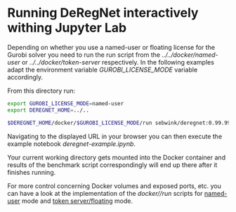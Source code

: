 # Running DeRegNet interactively withing Jupyter Lab

Depending on whether you use a named-user or floating license for the Gurobi solver
you need to run the run script from the *../../docker/named-user* or *../../docker/token-server*
respectively. In the following examples adapt the environment variable *GUROBI_LICENSE_MODE* variable
accordingly.

From this directory run:

```sh
export GUROBI_LICENSE_MODE=named-user
export DEREGNET_HOME=../..

$DEREGNET_HOME/docker/$GUROBI_LICENSE_MODE/run sebwink/deregnet:0.99.999 jupyter lab
```

Navigating to the displayed URL in your browser you can then execute the example notebook
*deregnet-example.ipynb*.

Your current working directory gets mounted into the Docker container and results of the benchmark 
script correspondingly will end up there after it finishes running.

For more control concerning Docker volumes and exposed ports, etc. you can have a look at the implementation of the
*docker/<license-mode>/run* scripts for [named-user](https://github.com/sebwink/deregnet/tree/master/docker/named-user) mode 
and [token server/floating](https://github.com/sebwink/deregnet/tree/master/docker/token-server) mode.
